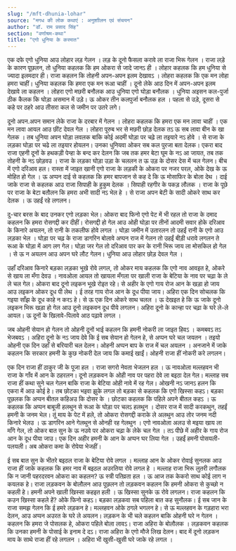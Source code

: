 ```yaml
---
slug: "/mft-dhunia-lohar"
source: "मगध की लोक कथाएं : अनुशाीलन एवं संचयन"
author: "डॉ. राम प्रसाद सिंह"
section: "वर्णाश्रम-कथा"
title: "एगो धुनिया के करमात"
---
```

एक दफे एगो धुनिया आउ लोहार लड़ गेलन । लड़ के दूनो फैसला करावे ला राजा भिरू गेलन । राजा लड़े के कारण पूछलन, तो धुनिया कहलक कि हम ओकरा से जादे जानऽ ही । लोहार कहलक कि हम धुनिया से ज्यादा इलमदार ही। राजा कहलन कि तोहनी अपन-अपन इलम देखावऽ । लोहरा कहलक कि एक मन लोहा हमरा चाहीं। धुनिया कहलक कि हमरा एक मन रूआ चाहीं । दूनो लेके आठ दिन में अपन-अपन इलम देखावे ला कहलन । लोहरा एगो मछरी बनौलक आउ धुनिया एगो घोड़ा बनौलक । धुनिया अइसन कल-पुर्जा ठीक कैलक कि घोड़ा असमान में उड़े। ऊ ओकर तीन कलपुर्जा बनौलक हल । पहला से उड़े, दूसरा से कहे पर ठहरे आउ तीसरा कल से जमीन पर उतरे लगे। 

दूनो अपन.अपन समान लेके राजा के दरबार में गेलन । लोहरा कहलक कि हमरा एक मन लावा चाहीं । एक मन लावा आयल आउ छींट देवल गेल । लोहरा पूरुब भर से मछरी छोड़ देलक तऽ ऊ सब लावा बीन के खा गेलक । तब धुनिया अपन घोड़ा लवलक बाकि कोई अदमी घोड़ा पर चढ़े ला तइयारे नऽ होवे । से राजा के लड़का घोड़ा पर चढे ला तइयार होयलन। उनका धुनियवा ओकर सब कल पुरजा बता देलक। एकरा बाद राजा एहनी दूनों के हथकड़ी पेन्हा के बन्द कर देलन कि जब तक हमर बेटा घूम के नऽ आ जायत, तब तक तोहनी के नऽ छोड़वउ । राजा के लड़का घोड़ा उड़ा के चललन त ऊ उड़ के दोसर देस में चल गेलन। बीच में एगो दरिआव हल। रास्ता में जाइत खानी एगो राजा के लड़की के ओकरा पर नजर परल, ओके देख के ऊ मोहित हो गेल । ऊ अप्पन दाई से कहलक कि हमर बापजान से कह दे कि ऊ मोसाफिर के बोला देथ । दाई जाके राजा से कहलक आउ राजा सिपाही के हुकुम देलक । सिपाही रहगीर के पकड़ लौलक । राजा के पूछे पर राजा के बेटा बतौलन कि हमरा अभी सादी नऽ भेल हे । से राजा अपन बेटी के सादी ओकरे साथ कर देलक । ऊ उहईं रहे लगलन। 

दु-चार बरस के बाद उनकर एगो लड़का भेल। ओकरा बाद फिनो एगो पेट में भी रहल तो राजा के दमाद कहलन कि हमरा रोसगद्दी कर दीहीं। रोसगद्दी हो गेल आउ ओही घोड़ा पर तीनों आदमी सवार होके दरिआव के किनारे अयलन, तो रानी के तकलीफ होवे लगल । घोड़ा जमीन में उतारलन तो उहईं रानी के एगो आउ लड़का भेल । घोड़ा पर चढ़ के राजा डागरिन बोलावे अप्पन राज में गेलन तो उहईं बीड़ी धरावे लगलन ते रूआ के घोड़ा में आग लग गेल। घोड़ा जर गेल तो दरिआव पार कर के रानी भिरू जाय ला मोसकिल हो गेल । से ऊ न अयलन आउ अपन घरे लौट गेलन। धुनिया आउ लोहार छोड़ देवल गेल । 

उहाँ दरिआव किनारे बड़का लड़का भूखे रोवे लगल, तो ओकर माय कहलक कि एगो नाव आवइत हे, ओकरे से खाय ला मँगा देवउ । नावओला आयल तो खायला मँगला पर खाली राजा के बेटिया के नाव पर चढ़ा के ले ले चल गेल। ओकरा बाद दूनो लइकन भूखे रोइत रहे। से अहीर के एगो गाय रोज आन के खड़ा हो जाय आउ लइकन ओकर दूध पी लेथ । ई तरह गाय रोज आन के दूध पीया जाय। अहिरा एक दिन सोचलक कि गइया साँझ के दूध काहे न करऽ हे। से ऊ एक दिन ओकरे साथ चलल । ऊ देखइत हे कि ऊ जाके दूनो लइकन भिरू खड़ा हो गेल आउ दूनो लइकवन दूध पीये लगलन। अहिरा दूनो के कान्हा पर चढ़ा के घरे ले-ले आयल। ऊ दूनों के खिलावे-पिलावे आठ पढ़ावे लगल । 

जब ओहनी सेयान हो गेलन तो ओहनी दूनों भाई कहलन कि हमनी नोकरी ला जाइत हिवऽ । कमबवऽ तऽ भेजबवऽ । अहिरा दूनो के नऽ जाय देवे कि ई सब सेयान हो गेलन हे, से अप्पन घरे चल जयतन । तइयो ओहनी एक दिन उहाँ से बरियारी चल देलन। ओहनी अप्पन बाप के राज में चल अयलन । अनजाने में जाके कहलन कि सरकार हमनी के कुछ नोकरी देल जाय कि कमाई खाईं। ओहनी राजा हीं नोकरी करे लगलन। 

एक दिन राजा हीं ठाकुर जी के पूजा हल । राजा सगरो नेवता भेजलन हल । ऊ नावओला मल्लहवन भी राजा के गाँव में आन के ठहरलन। दूनो लड़कवन के ओही नाव पर पहरा देवे ला बइठा देल गेल। मल्लाह सब राजा हीं कथा सुने चल गेलन बाकि राजा के बेटिया ओही नावे में रह गेल। ओखनी नऽ जानऽ हलन कि एकरा में आउ कोई हे। तब छोटका भइवा झुके लगल तो बड़का से कहलक कि एगो खिस्सा कहऽ। बड़का पूछलक कि अप्पन बीतल कहिअउ कि दोसर के । छोटका कहलक कि पहिले अपने बीतल कहऽ । ऊ कहलक कि अप्पन बाबूजी हलथुन से रूआ के 
घोड़ा पर चलऽ हलथुन । दोसर राज में सादी करकथुन, तहईं हमनी के जनम भेल। तूं माय के पेट में हले, तो ओकरा रोसगद्दी कराके ले अलथुन आउ तोर जनम नदी किनारे भेलउ । ऊ डागरिन आने गेलथुन से ओनही रह गेलथुन । एगो नावओला अलउ से मइया खाय ला माँगे गेल, तो ओकर बात सुन के ऊ नउवे पर ओकरा चढ़ा के लेके चल गेल । तऽ पीछे में अहीर के गाय रोज आन के दूध पीया जाउ। एक दिन अहीर हमनी के आन के अप्पन घर लिया गेल । उहईं हमनी पोसयली-पलयली। अब ओकरा कमा के रोपेया भेजहीं। 

ई सब बात सुन के भीतरे बइठल राजा के बेटिया रोवे लगल । मल्लाह आन के ओकर रोवाई सुनलक आउ राजा हीं जाके कहलक कि हमर नाव में बइठल अउरतिया रोवे लगल हे । मल्लाह राजा भिरू लुतरी लगौलक कि न जानी पहरदरवन ओकरा का कहलन? ऊ स्त्री पतिव्रता हल । ऊ आज तक केकरो साथ कोई लाग न कयलक हे। राजा लड़कवन के बोलौलन आउ पूछलन तो लड़कवन कहलन कि हमनी ओकरा से कुच्छो न कहली हे। हमनी अपने खाली खिस्सा कहइत हली । ऊ खिस्सा सुनके ऊ रोवे लगलन। राजा कहलन कि कउन खिस्सा कहले हें? ओके फिनो कहऽ। बड़का लड़कवा सब पहिला बात कह सुनौलक। ई सब जान के राजा समझ गेलन कि ई हमरे लड़कन हे। मल्लहवन ओके ठगले भगलन हे। से ऊ मल्लहवन के गड़हारा भरा देलन, आउ अप्पन अउरत के घरे ले अयलन। लड़कन के भी चले कहलन बाकि ओहनी घरे न गेलन । कहलन कि हमरा जे पोसलक हे, ओकरा पहिले बोला लावऽ। राजा अहिरा के बोलौलक । लड़कवन कहलक कि उनका हमनी के पोसाई के इनाम दे दऽ। राजा अहिरा के एगो मौजे लिख देलन। बाद में दूनो लड़कन माय के साथे राजा हीं रहे लगलन । अहिरा भी खुसी-खुसी घरे जाके रहे लगल ।